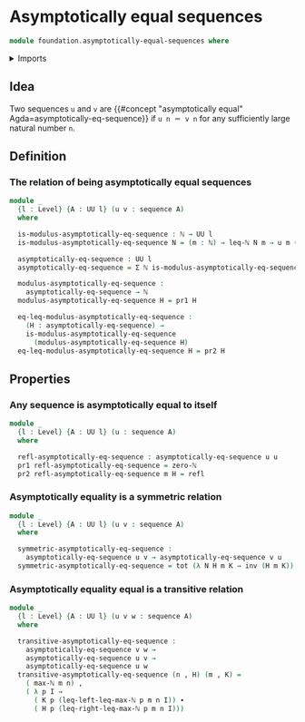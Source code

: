 # Asymptotically equal sequences

```agda
module foundation.asymptotically-equal-sequences where
```

<details><summary>Imports</summary>

```agda
open import elementary-number-theory.inequality-natural-numbers
open import elementary-number-theory.maximum-natural-numbers
open import elementary-number-theory.natural-numbers

open import foundation.dependent-pair-types
open import foundation.functoriality-dependent-pair-types
open import foundation.identity-types
open import foundation.sequences
open import foundation.universe-levels

open import foundation-core.function-types
```

</details>

## Idea

Two sequences `u` and `v` are
{{#concept "asymptotically equal" Agda=asymptotically-eq-sequence}} if
`u n ＝ v n` for any sufficiently large natural number `n`.

## Definition

### The relation of being asymptotically equal sequences

```agda
module _
  {l : Level} {A : UU l} (u v : sequence A)
  where

  is-modulus-asymptotically-eq-sequence : ℕ → UU l
  is-modulus-asymptotically-eq-sequence N = (m : ℕ) → leq-ℕ N m → u m ＝ v m

  asymptotically-eq-sequence : UU l
  asymptotically-eq-sequence = Σ ℕ is-modulus-asymptotically-eq-sequence

  modulus-asymptotically-eq-sequence :
    asymptotically-eq-sequence → ℕ
  modulus-asymptotically-eq-sequence H = pr1 H

  eq-leq-modulus-asymptotically-eq-sequence :
    (H : asymptotically-eq-sequence) →
    is-modulus-asymptotically-eq-sequence
      (modulus-asymptotically-eq-sequence H)
  eq-leq-modulus-asymptotically-eq-sequence H = pr2 H
```

## Properties

### Any sequence is asymptotically equal to itself

```agda
module _
  {l : Level} {A : UU l} (u : sequence A)
  where

  refl-asymptotically-eq-sequence : asymptotically-eq-sequence u u
  pr1 refl-asymptotically-eq-sequence = zero-ℕ
  pr2 refl-asymptotically-eq-sequence m H = refl
```

### Asymptotically equality is a symmetric relation

```agda
module _
  {l : Level} {A : UU l} (u v : sequence A)
  where

  symmetric-asymptotically-eq-sequence :
    asymptotically-eq-sequence u v → asymptotically-eq-sequence v u
  symmetric-asymptotically-eq-sequence = tot (λ N H m K → inv (H m K))
```

### Asymptotically equality equal is a transitive relation

```agda
module _
  {l : Level} {A : UU l} (u v w : sequence A)
  where

  transitive-asymptotically-eq-sequence :
    asymptotically-eq-sequence v w →
    asymptotically-eq-sequence u v →
    asymptotically-eq-sequence u w
  transitive-asymptotically-eq-sequence (n , H) (m , K) =
    ( max-ℕ m n) ,
    ( λ p I →
      ( K p (leq-left-leq-max-ℕ p m n I)) ∙
      ( H p (leq-right-leq-max-ℕ p m n I)))
```
